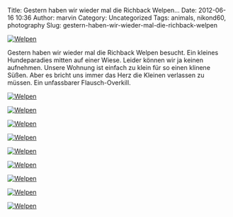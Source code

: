 Title: Gestern haben wir wieder mal die Richback Welpen...
Date: 2012-06-16 10:36
Author: marvin
Category: Uncategorized
Tags: animals, nikond60, photography
Slug: gestern-haben-wir-wieder-mal-die-richback-welpen

[![Welpen](http://farm9.staticflickr.com/8143/7375674962_cd8155d25a.jpg)](http://www.flickr.com/photos/marvinxsteadfast/7375674962/ "Welpen by marvinxsteadfast, on Flickr, via Patr")

Gestern haben wir wieder mal die Richback Welpen besucht. Ein kleines
Hundeparadies mitten auf einer Wiese. Leider können wir ja keinen
aufnehmen. Unsere Wohnung ist einfach zu klein für so einen klinene
Süßen. Aber es bricht uns immer das Herz die Kleinen verlassen zu
müssen. Ein unfassbarer Flausch-Overkill.

[![Welpen](http://farm6.staticflickr.com/5152/7375664540_d220910f35.jpg)](http://www.flickr.com/photos/marvinxsteadfast/7375664540/ "Welpen by marvinxsteadfast, on Flickr, via Patr")

[![Welpen](http://farm8.staticflickr.com/7224/7375695950_a87aee043a.jpg)](http://www.flickr.com/photos/marvinxsteadfast/7375695950/ "Welpen by marvinxsteadfast, on Flickr, via Patr")

[![Welpen](http://farm8.staticflickr.com/7235/7375688698_7824fb6735.jpg)](http://www.flickr.com/photos/marvinxsteadfast/7375688698/ "Welpen by marvinxsteadfast, on Flickr, via Patr")

[![Welpen](http://farm8.staticflickr.com/7077/7375692746_f5cb5e1ecc.jpg)](http://www.flickr.com/photos/marvinxsteadfast/7375692746/ "Welpen by marvinxsteadfast, on Flickr, via Patr")

[![Welpen](http://farm8.staticflickr.com/7088/7375685092_295f47a74b.jpg)](http://www.flickr.com/photos/marvinxsteadfast/7375685092/ "Welpen by marvinxsteadfast, on Flickr, via Patr")

[![Welpen](http://farm8.staticflickr.com/7101/7375681146_c811d9f977.jpg)](http://www.flickr.com/photos/marvinxsteadfast/7375681146/ "Welpen by marvinxsteadfast, on Flickr, via Patr")

[![Welpen](http://farm8.staticflickr.com/7227/7375677812_75913b675d.jpg)](http://www.flickr.com/photos/marvinxsteadfast/7375677812/ "Welpen by marvinxsteadfast, on Flickr, via Patr")

[![Welpen](http://farm8.staticflickr.com/7223/7375671126_610c06cdfb.jpg)](http://www.flickr.com/photos/marvinxsteadfast/7375671126/ "Welpen by marvinxsteadfast, on Flickr, via Patr")

[![Welpen](http://farm9.staticflickr.com/8024/7375667360_44e7979fc4.jpg)](http://www.flickr.com/photos/marvinxsteadfast/7375667360/ "Welpen by marvinxsteadfast, on Flickr, via Patr")


